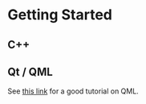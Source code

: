 # Getting Started



## C++

## Qt / QML

See [this link](https://www.kdab.com/kdab-tv/academy/) for a good tutorial on QML.
